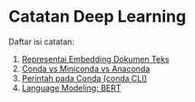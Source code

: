# Catatan Deep Learning
Daftar isi catatan:
1. [Representai Embedding Dokumen Teks](https://github.com/rizalespe/deep-learning-notes/blob/master/Embedding-Layer.md "Representai Embedding Dokumen Teks")
2. [Conda vs Miniconda vs Anaconda](https://github.com/rizalespe/deep-learning-notes/blob/master/conda-vs-miniconda-vs-anaconda.md)
3. [Perintah pada Conda (conda CLI)](https://github.com/rizalespe/deep-learning-notes/blob/master/Perintah-Conda-CLI.md)
4. [Language Modeling: BERT](https://github.com/rizalespe/Catatan-Deep-Learning/blob/master/pretrained-BERT.md)
